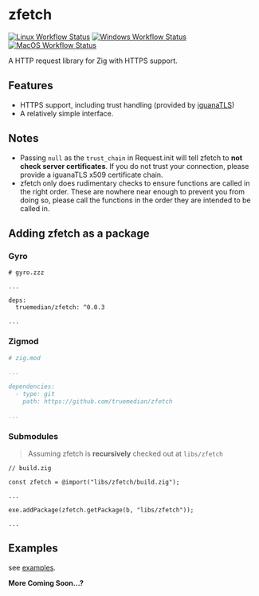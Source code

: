# zfetch

[![Linux Workflow Status](https://img.shields.io/github/workflow/status/truemedian/zfetch/Linux?label=Linux&style=for-the-badge)](https://github.com/truemedian/zfetch/actions/workflows/linux.yml)
[![Windows Workflow Status](https://img.shields.io/github/workflow/status/truemedian/zfetch/Windows?label=Windows&style=for-the-badge)](https://github.com/truemedian/zfetch/actions/workflows/windows.yml)
[![MacOS Workflow Status](https://img.shields.io/github/workflow/status/truemedian/zfetch/MacOS?label=MacOS&style=for-the-badge)](https://github.com/truemedian/zfetch/actions/workflows/macos.yml)

A HTTP request library for Zig with HTTPS support.

## Features

* HTTPS support, including trust handling (provided by [iguanaTLS](https://github.com/alexnask/iguanaTLS))
* A relatively simple interface.

## Notes

* Passing `null` as the `trust_chain` in Request.init will tell zfetch to **not check server certificates**. If you do
  not trust your connection, please provide a iguanaTLS x509 certificate chain.
* zfetch only does rudimentary checks to ensure functions are called in the right order. These are nowhere near enough
  to prevent you from doing so, please call the functions in the order they are intended to be called in.

## Adding zfetch as a package

### Gyro

```zzz
# gyro.zzz

...

deps:
  truemedian/zfetch: ^0.0.3

...
```

### Zigmod

```yaml
# zig.mod

...

dependencies:
  - type: git
    path: https://github.com/truemedian/zfetch

...
```

### Submodules

> Assuming zfetch is **recursively** checked out at `libs/zfetch`

```zig
// build.zig

const zfetch = @import("libs/zfetch/build.zig");

...

exe.addPackage(zfetch.getPackage(b, "libs/zfetch"));

...
```

## Examples

see [examples](https://github.com/truemedian/zfetch/tree/master/examples).

**More Coming Soon...?**
